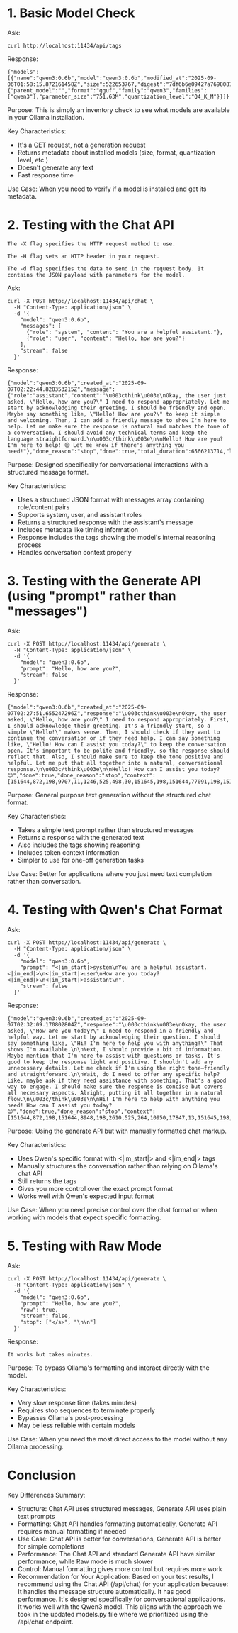 # 1. Basic Model Check

Ask:
```
curl http://localhost:11434/api/tags
```
Response:
```
{"models":[{"name":"qwen3:0.6b","model":"qwen3:0.6b","modified_at":"2025-09-06T01:58:15.872161458Z","size":522653767,"digest":"7df6b6e09427a769808717c0a93cadc4ae99ed4eb8bf5ca557c90846becea435","details":{"parent_model":"","format":"gguf","family":"qwen3","families":["qwen3"],"parameter_size":"751.63M","quantization_level":"Q4_K_M"}}]}
```

Purpose: This is simply an inventory check to see what models are available in your Ollama installation.

Key Characteristics:

- It's a GET request, not a generation request
- Returns metadata about installed models (size, format, quantization level, etc.)
- Doesn't generate any text
- Fast response time

Use Case: When you need to verify if a model is installed and get its metadata.

# 2. Testing with the Chat API

```
The -X flag specifies the HTTP request method to use. 

The -H flag sets an HTTP header in your request.

The -d flag specifies the data to send in the request body. It contains the JSON payload with parameters for the model.
```

Ask:
```
curl -X POST http://localhost:11434/api/chat \
  -H "Content-Type: application/json" \
  -d '{
    "model": "qwen3:0.6b",
    "messages": [
      {"role": "system", "content": "You are a helpful assistant."},
      {"role": "user", "content": "Hello, how are you?"}
    ],
    "stream": false
  }'
```
Response:
```
{"model":"qwen3:0.6b","created_at":"2025-09-07T02:22:44.828353215Z","message":{"role":"assistant","content":"\u003cthink\u003e\nOkay, the user just asked, \"Hello, how are you?\" I need to respond appropriately. Let me start by acknowledging their greeting. I should be friendly and open. Maybe say something like, \"Hello! How are you?\" to keep it simple and welcoming. Then, I can add a friendly message to show I'm here to help. Let me make sure the response is natural and matches the tone of a conversation. I should avoid any technical terms and keep the language straightforward.\n\u003c/think\u003e\n\nHello! How are you? I'm here to help! 😊 Let me know if there's anything you need!"},"done_reason":"stop","done":true,"total_duration":6566213714,"load_duration":5294118352,"prompt_eval_count":25,"prompt_eval_duration":382828622,"eval_count":127,"eval_duration":883124962}
```
Purpose: Designed specifically for conversational interactions with a structured message format.

Key Characteristics:

- Uses a structured JSON format with messages array containing role/content pairs
- Supports system, user, and assistant roles
- Returns a structured response with the assistant's message
- Includes metadata like timing information
- Response includes the <think> tags showing the model's internal reasoning process
- Handles conversation context properly

# 3. Testing with the Generate API (using "prompt" rather than "messages")

Ask:
```
curl -X POST http://localhost:11434/api/generate \
  -H "Content-Type: application/json" \
  -d '{
    "model": "qwen3:0.6b",
    "prompt": "Hello, how are you?",
    "stream": false
  }'
```
Response:
```
{"model":"qwen3:0.6b","created_at":"2025-09-07T02:27:51.655247296Z","response":"\u003cthink\u003e\nOkay, the user asked, \"Hello, how are you?\" I need to respond appropriately. First, I should acknowledge their greeting. It's a friendly start, so a simple \"Hello!\" makes sense. Then, I should check if they want to continue the conversation or if they need help. I can say something like, \"Hello! How can I assist you today?\" to keep the conversation open. It's important to be polite and friendly, so the response should reflect that. Also, I should make sure to keep the tone positive and helpful. Let me put that all together into a natural, conversational response.\n\u003c/think\u003e\n\nHello! How can I assist you today? 😊","done":true,"done_reason":"stop","context":[151644,872,198,9707,11,1246,525,498,30,151645,198,151644,77091,198,151667,198,32313,11,279,1196,4588,11,330,9707,11,1246,525,498,7521,358,1184,311,5889,34901,13,5512,11,358,1265,24645,862,42113,13,1084,594,264,11657,1191,11,773,264,4285,330,9707,8958,3643,5530,13,5005,11,358,1265,1779,421,807,1366,311,3060,279,10435,476,421,807,1184,1492,13,358,646,1977,2494,1075,11,330,9707,0,2585,646,358,7789,498,3351,7521,311,2506,279,10435,1787,13,1084,594,2989,311,387,47787,323,11657,11,773,279,2033,1265,8708,429,13,7281,11,358,1265,1281,2704,311,2506,279,16232,6785,323,10950,13,6771,752,2182,429,678,3786,1119,264,5810,11,7517,1663,2033,624,151668,271,9707,0,2585,646,358,7789,498,3351,30,26525,232],"total_duration":6154816985,"load_duration":4828801477,"prompt_eval_count":14,"prompt_eval_duration":347631431,"eval_count":142,"eval_duration":977648091}
```

Purpose: General purpose text generation without the structured chat format.

Key Characteristics:

- Takes a simple text prompt rather than structured messages
- Returns a response with the generated text
- Also includes the <think> tags showing reasoning
- Includes token context information
- Simpler to use for one-off generation tasks

Use Case: Better for applications where you just need text completion rather than conversation.

# 4. Testing with Qwen's Chat Format

Ask:
```
curl -X POST http://localhost:11434/api/generate \
  -H "Content-Type: application/json" \
  -d '{
    "model": "qwen3:0.6b",
    "prompt": "<|im_start|>system\nYou are a helpful assistant.<|im_end|>\n<|im_start|>user\nHow are you today?<|im_end|>\n<|im_start|>assistant\n",
    "stream": false
  }'
```
Response:
```
{"model":"qwen3:0.6b","created_at":"2025-09-07T02:32:09.170802804Z","response":"\u003cthink\u003e\nOkay, the user asked, \"How are you today?\" I need to respond in a friendly and helpful way. Let me start by acknowledging their question. I should say something like, \"Hi! I'm here to help you with anything!\" That shows I'm available.\n\nNext, I should provide a bit of information. Maybe mention that I'm here to assist with questions or tasks. It's good to keep the response light and positive. I shouldn't add any unnecessary details. Let me check if I'm using the right tone—friendly and straightforward.\n\nWait, do I need to offer any specific help? Like, maybe ask if they need assistance with something. That's a good way to engage. I should make sure the response is concise but covers all necessary aspects. Alright, putting it all together in a natural flow.\n\u003c/think\u003e\n\nHi! I'm here to help with anything you need! How can I assist you today? 😊","done":true,"done_reason":"stop","context":[151644,872,198,151644,8948,198,2610,525,264,10950,17847,13,151645,198,151644,872,198,4340,525,498,3351,30,151645,198,151644,77091,198,151645,198,151644,77091,198,151667,198,32313,11,279,1196,4588,11,330,4340,525,498,3351,7521,358,1184,311,5889,304,264,11657,323,10950,1616,13,6771,752,1191,553,60608,862,3405,13,358,1265,1977,2494,1075,11,330,13048,0,358,2776,1588,311,1492,498,448,4113,8958,2938,4933,358,2776,2500,382,5847,11,358,1265,3410,264,2699,315,1995,13,10696,6286,429,358,2776,1588,311,7789,448,4755,476,9079,13,1084,594,1661,311,2506,279,2033,3100,323,6785,13,358,13133,944,912,894,25165,3565,13,6771,752,1779,421,358,2776,1667,279,1290,16232,2293,81530,323,30339,382,14190,11,653,358,1184,311,3010,894,3151,1492,30,8909,11,7196,2548,421,807,1184,12994,448,2494,13,2938,594,264,1661,1616,311,16579,13,358,1265,1281,2704,279,2033,374,63594,714,14521,678,5871,13566,13,97593,11,10687,432,678,3786,304,264,5810,6396,624,151668,271,13048,0,358,2776,1588,311,1492,448,4113,498,1184,0,2585,646,358,7789,498,3351,30,26525,232],"total_duration":1516699888,"load_duration":127015595,"prompt_eval_count":32,"prompt_eval_duration":95479485,"eval_count":193,"eval_duration":1293696129}
```

Purpose: Using the generate API but with manually formatted chat markup.

Key Characteristics:

- Uses Qwen's specific format with <|im_start|> and <|im_end|> tags
- Manually structures the conversation rather than relying on Ollama's chat API
- Still returns the <think> tags
- Gives you more control over the exact prompt format
- Works well with Qwen's expected input format

Use Case: When you need precise control over the chat format or when working with models that expect specific formatting.

# 5. Testing with Raw Mode

Ask:
```
curl -X POST http://localhost:11434/api/generate \
  -H "Content-Type: application/json" \
  -d '{
    "model": "qwen3:0.6b",
    "prompt": "Hello, how are you?",
    "raw": true,
    "stream": false,
    "stop": ["</s>", "\n\n"]
  }'
```
Response:
```
It works but takes minutes.
```

Purpose: To bypass Ollama's formatting and interact directly with the model.

Key Characteristics:

- Very slow response time (takes minutes)
- Requires stop sequences to terminate properly
- Bypasses Ollama's post-processing
- May be less reliable with certain models

Use Case: When you need the most direct access to the model without any Ollama processing.



# Conclusion

Key Differences Summary:

- Structure: Chat API uses structured messages, Generate API uses plain text prompts
- Formatting: Chat API handles formatting automatically, Generate API requires manual formatting if needed
- Use Case: Chat API is better for conversations, Generate API is better for simple completions
- Performance: The Chat API and standard Generate API have similar performance, while Raw mode is much slower
- Control: Manual formatting gives more control but requires more work
- Recommendation for Your Application:
  Based on your test results, I recommend using the Chat API (/api/chat) for your application because:
  It handles the message structure automatically.
  It has good performance.
  It's designed specifically for conversational applications.
  It works well with the Qwen3 model.
  This aligns with the approach we took in the updated models.py file where we prioritized using the /api/chat endpoint.



